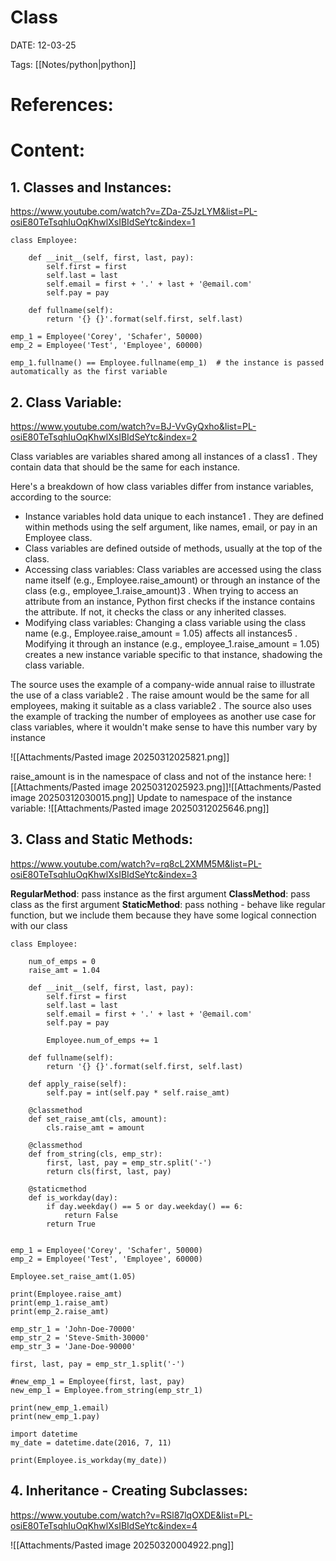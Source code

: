 
# Class


DATE:  12-03-25


Tags: [[Notes/python|python]]

# References:



# Content:

## 1. Classes and Instances:
https://www.youtube.com/watch?v=ZDa-Z5JzLYM&list=PL-osiE80TeTsqhIuOqKhwlXsIBIdSeYtc&index=1


```
class Employee:

    def __init__(self, first, last, pay):
        self.first = first
        self.last = last
        self.email = first + '.' + last + '@email.com'
        self.pay = pay

    def fullname(self):
        return '{} {}'.format(self.first, self.last)

emp_1 = Employee('Corey', 'Schafer', 50000)
emp_2 = Employee('Test', 'Employee', 60000)

emp_1.fullname() == Employee.fullname(emp_1)  # the instance is passed automatically as the first variable

```
## 2. Class Variable:
https://www.youtube.com/watch?v=BJ-VvGyQxho&list=PL-osiE80TeTsqhIuOqKhwlXsIBIdSeYtc&index=2

Class variables are variables shared among all instances of a class1 . They contain data that should be the same for each instance.

Here's a breakdown of how class variables differ from instance variables, according to the source:
- Instance variables hold data unique to each instance1 . They are defined within methods using the self argument, like names, email, or pay in an Employee class.
- Class variables are defined outside of methods, usually at the top of the class.
- Accessing class variables: Class variables are accessed using the class name itself (e.g., Employee.raise_amount) or through an instance of the class (e.g., employee_1.raise_amount)3 . When trying to access an attribute from an instance, Python first checks if the instance contains the attribute. If not, it checks the class or any inherited classes.
- Modifying class variables: Changing a class variable using the class name (e.g., Employee.raise_amount = 1.05) affects all instances5 . Modifying it through an instance (e.g., employee_1.raise_amount = 1.05) creates a new instance variable specific to that instance, shadowing the class variable.

The source uses the example of a company-wide annual raise to illustrate the use of a class variable2 . The raise amount would be the same for all employees, making it suitable as a class variable2 . The source also uses the example of tracking the number of employees as another use case for class variables, where it wouldn't make sense to have this number vary by instance

![[Attachments/Pasted image 20250312025821.png]]

raise_amount is in the namespace of class and not of the instance here:
![[Attachments/Pasted image 20250312025923.png]]![[Attachments/Pasted image 20250312030015.png]]
Update to namespace of the instance variable:
![[Attachments/Pasted image 20250312025646.png]]


## 3. Class and Static Methods:
https://www.youtube.com/watch?v=rq8cL2XMM5M&list=PL-osiE80TeTsqhIuOqKhwlXsIBIdSeYtc&index=3

**RegularMethod**: pass instance as the first argument
**ClassMethod**: pass class as the first argument
**StaticMethod**: pass nothing - behave like regular function, but we include them because they have some logical connection with our class
```
class Employee:

    num_of_emps = 0
    raise_amt = 1.04

    def __init__(self, first, last, pay):
        self.first = first
        self.last = last
        self.email = first + '.' + last + '@email.com'
        self.pay = pay

        Employee.num_of_emps += 1

    def fullname(self):
        return '{} {}'.format(self.first, self.last)

    def apply_raise(self):
        self.pay = int(self.pay * self.raise_amt)

    @classmethod
    def set_raise_amt(cls, amount):
        cls.raise_amt = amount

    @classmethod
    def from_string(cls, emp_str):
        first, last, pay = emp_str.split('-')
        return cls(first, last, pay)

    @staticmethod
    def is_workday(day):
        if day.weekday() == 5 or day.weekday() == 6:
            return False
        return True


emp_1 = Employee('Corey', 'Schafer', 50000)
emp_2 = Employee('Test', 'Employee', 60000)

Employee.set_raise_amt(1.05)

print(Employee.raise_amt)
print(emp_1.raise_amt)
print(emp_2.raise_amt)

emp_str_1 = 'John-Doe-70000'
emp_str_2 = 'Steve-Smith-30000'
emp_str_3 = 'Jane-Doe-90000'

first, last, pay = emp_str_1.split('-')

#new_emp_1 = Employee(first, last, pay)
new_emp_1 = Employee.from_string(emp_str_1)

print(new_emp_1.email)
print(new_emp_1.pay)

import datetime
my_date = datetime.date(2016, 7, 11)

print(Employee.is_workday(my_date))
```

## 4. Inheritance - Creating Subclasses:
https://www.youtube.com/watch?v=RSl87lqOXDE&list=PL-osiE80TeTsqhIuOqKhwlXsIBIdSeYtc&index=4

![[Attachments/Pasted image 20250320004922.png]]


